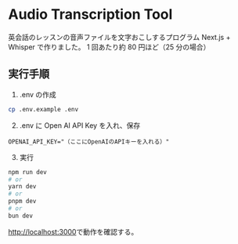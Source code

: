 # Audio Transcription Tool

英会話のレッスンの音声ファイルを文字おこしするプログラム
Next.js + Whisper で作りました。
1 回あたり約 80 円ほど（25 分の場合）

## 実行手順

1. .env の作成

```bash
cp .env.example .env
```

2. .env に Open AI API Key を入れ、保存

```env
OPENAI_API_KEY="（ここにOpenAIのAPIキーを入れる）"
```

3. 実行

```bash
npm run dev
# or
yarn dev
# or
pnpm dev
# or
bun dev
```

[http://localhost:3000](http://localhost:3000)で動作を確認する。
